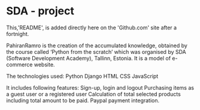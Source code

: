 # SDA - project
This,'README', is added directly here on the 'Github.com' site after a fortnight. 

PahiranRamro is the creation of the accumulated knowledge, obtained by the course called ‘Python from the scratch’ 
which was organised by SDA (Software Development Academy), Tallinn, Estonia.
It is a model of e-commerce website.

The technologies used:
  Python
  Django
  HTML
  CSS
  JavaScript
  
It includes following features:
  Sign-up, login and logout
  Purchasing items as a guest user or a registered user
  Calculation of total selected products including total amount to be paid.
  Paypal payment integration.
